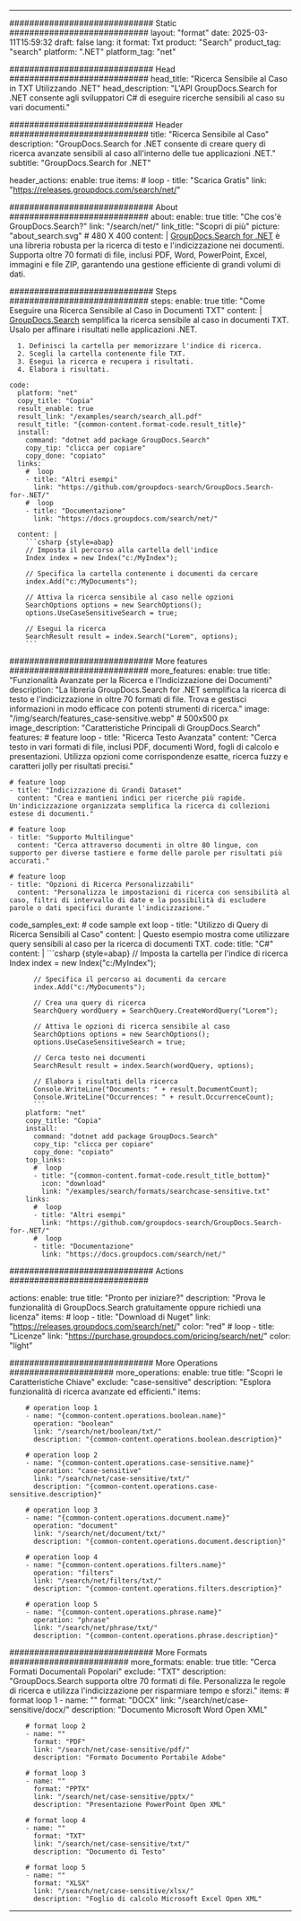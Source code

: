 
---
############################# Static ############################
layout: "format"
date:  2025-03-11T15:59:32
draft: false
lang: it
format: Txt
product: "Search"
product_tag: "search"
platform: ".NET"
platform_tag: "net"

############################# Head ############################
head_title: "Ricerca Sensibile al Caso in TXT Utilizzando .NET"
head_description: "L'API GroupDocs.Search for .NET consente agli sviluppatori C# di eseguire ricerche sensibili al caso su vari documenti."

############################# Header ############################
title: "Ricerca Sensibile al Caso" 
description: "GroupDocs.Search for .NET consente di creare query di ricerca avanzate sensibili al caso all'interno delle tue applicazioni .NET."
subtitle: "GroupDocs.Search for .NET" 

header_actions:
  enable: true
  items:
    #  loop
    - title: "Scarica Gratis"
      link: "https://releases.groupdocs.com/search/net/"
      
############################# About ############################
about:
    enable: true
    title: "Che cos'è GroupDocs.Search?"
    link: "/search/net/"
    link_title: "Scopri di più"
    picture: "about_search.svg" # 480 X 400
    content: |
       [GroupDocs.Search for .NET](/search/net/) è una libreria robusta per la ricerca di testo e l'indicizzazione nei documenti. Supporta oltre 70 formati di file, inclusi PDF, Word, PowerPoint, Excel, immagini e file ZIP, garantendo una gestione efficiente di grandi volumi di dati.

############################# Steps ############################
steps:
    enable: true
    title: "Come Eseguire una Ricerca Sensibile al Caso in Documenti TXT"
    content: |
      [GroupDocs.Search](/search/net/) semplifica la ricerca sensibile al caso in documenti TXT. Usalo per affinare i risultati nelle applicazioni .NET.
      
      1. Definisci la cartella per memorizzare l'indice di ricerca.
      2. Scegli la cartella contenente file TXT.
      3. Esegui la ricerca e recupera i risultati.
      4. Elabora i risultati.
   
    code:
      platform: "net"
      copy_title: "Copia"
      result_enable: true
      result_link: "/examples/search/search_all.pdf"
      result_title: "{common-content.format-code.result_title}"
      install:
        command: "dotnet add package GroupDocs.Search"
        copy_tip: "clicca per copiare"
        copy_done: "copiato"
      links:
        #  loop
        - title: "Altri esempi"
          link: "https://github.com/groupdocs-search/GroupDocs.Search-for-.NET/"
        #  loop
        - title: "Documentazione"
          link: "https://docs.groupdocs.com/search/net/"
          
      content: |
        ```csharp {style=abap}
        // Imposta il percorso alla cartella dell'indice
        Index index = new Index("c:/MyIndex");

        // Specifica la cartella contenente i documenti da cercare
        index.Add("c:/MyDocuments");

        // Attiva la ricerca sensibile al caso nelle opzioni
        SearchOptions options = new SearchOptions();
        options.UseCaseSensitiveSearch = true;

        // Esegui la ricerca
        SearchResult result = index.Search("Lorem", options);
        ```            

############################# More features ############################
more_features:
  enable: true
  title: "Funzionalità Avanzate per la Ricerca e l'Indicizzazione dei Documenti"
  description: "La libreria GroupDocs.Search for .NET semplifica la ricerca di testo e l'indicizzazione in oltre 70 formati di file. Trova e gestisci informazioni in modo efficace con potenti strumenti di ricerca."
  image: "/img/search/features_case-sensitive.webp" # 500x500 px
  image_description: "Caratteristiche Principali di GroupDocs.Search"
  features:
    # feature loop
    - title: "Ricerca Testo Avanzata"
      content: "Cerca testo in vari formati di file, inclusi PDF, documenti Word, fogli di calcolo e presentazioni. Utilizza opzioni come corrispondenze esatte, ricerca fuzzy e caratteri jolly per risultati precisi."

    # feature loop
    - title: "Indicizzazione di Grandi Dataset"
      content: "Crea e mantieni indici per ricerche più rapide. Un'indicizzazione organizzata semplifica la ricerca di collezioni estese di documenti."

    # feature loop
    - title: "Supporto Multilingue"
      content: "Cerca attraverso documenti in oltre 80 lingue, con supporto per diverse tastiere e forme delle parole per risultati più accurati."

    # feature loop
    - title: "Opzioni di Ricerca Personalizzabili"
      content: "Personalizza le impostazioni di ricerca con sensibilità al caso, filtri di intervallo di date e la possibilità di escludere parole o dati specifici durante l'indicizzazione."
      
  code_samples_ext:
    # code sample ext loop
    - title: "Utilizzo di Query di Ricerca Sensibili al Caso"
      content: |
        Questo esempio mostra come utilizzare query sensibili al caso per la ricerca di documenti TXT.
      code:
        title: "C#"
        content: |
          ```csharp {style=abap}
          // Imposta la cartella per l'indice di ricerca
          Index index = new Index("c:/MyIndex");
              
          // Specifica il percorso ai documenti da cercare
          index.Add("c:/MyDocuments");

          // Crea una query di ricerca
          SearchQuery wordQuery = SearchQuery.CreateWordQuery("Lorem");

          // Attiva le opzioni di ricerca sensibile al caso
          SearchOptions options = new SearchOptions();
          options.UseCaseSensitiveSearch = true;

          // Cerca testo nei documenti
          SearchResult result = index.Search(wordQuery, options);
          
          // Elabora i risultati della ricerca
          Console.WriteLine("Documents: " + result.DocumentCount);
          Console.WriteLine("Occurrences: " + result.OccurrenceCount);
          ```
        platform: "net"
        copy_title: "Copia"
        install:
          command: "dotnet add package GroupDocs.Search"
          copy_tip: "clicca per copiare"
          copy_done: "copiato"
        top_links:
          #  loop
          - title: "{common-content.format-code.result_title_bottom}"
            icon: "download"
            link: "/examples/search/formats/searchcase-sensitive.txt"
        links:
          #  loop
          - title: "Altri esempi"
            link: "https://github.com/groupdocs-search/GroupDocs.Search-for-.NET/"
          #  loop
          - title: "Documentazione"
            link: "https://docs.groupdocs.com/search/net/"
            

            


############################# Actions ############################

actions:
  enable: true
  title: "Pronto per iniziare?"
  description: "Prova le funzionalità di GroupDocs.Search gratuitamente oppure richiedi una licenza"
  items:
    #  loop
    - title: "Download di Nuget"
      link: "https://releases.groupdocs.com/search/net/"
      color: "red"
        #  loop
    - title: "Licenze"
      link: "https://purchase.groupdocs.com/pricing/search/net/"
      color: "light"


############################# More Operations #####################
more_operations:
    enable: true
    title: "Scopri le Caratteristiche Chiave"
    exclude: "case-sensitive"
    description: "Esplora funzionalità di ricerca avanzate ed efficienti."
    items: 
          
        # operation loop 1
        - name: "{common-content.operations.boolean.name}"
          operation: "boolean"
          link: "/search/net/boolean/txt/"
          description: "{common-content.operations.boolean.description}"

        # operation loop 2
        - name: "{common-content.operations.case-sensitive.name}"
          operation: "case-sensitive"
          link: "/search/net/case-sensitive/txt/"
          description: "{common-content.operations.case-sensitive.description}"

        # operation loop 3
        - name: "{common-content.operations.document.name}"
          operation: "document"
          link: "/search/net/document/txt/"
          description: "{common-content.operations.document.description}"

        # operation loop 4
        - name: "{common-content.operations.filters.name}"
          operation: "filters"
          link: "/search/net/filters/txt/"
          description: "{common-content.operations.filters.description}"

        # operation loop 5
        - name: "{common-content.operations.phrase.name}"
          operation: "phrase"
          link: "/search/net/phrase/txt/"
          description: "{common-content.operations.phrase.description}"
          
        
          
############################# More Formats ########################
more_formats:
    enable: true
    title: "Cerca Formati Documentali Popolari"
    exclude: "TXT"
    description: "GroupDocs.Search supporta oltre 70 formati di file. Personalizza le regole di ricerca e utilizza l'indicizzazione per risparmiare tempo e sforzi."
    items: 
        # format loop 1
        - name: ""
          format: "DOCX"
          link: "/search/net/case-sensitive/docx/"
          description: "Documento Microsoft Word Open XML"
          
        # format loop 2
        - name: ""
          format: "PDF"
          link: "/search/net/case-sensitive/pdf/"
          description: "Formato Documento Portabile Adobe"
          
        # format loop 3
        - name: ""
          format: "PPTX"
          link: "/search/net/case-sensitive/pptx/"
          description: "Presentazione PowerPoint Open XML"

        # format loop 4
        - name: ""
          format: "TXT"
          link: "/search/net/case-sensitive/txt/"
          description: "Documento di Testo"
          
        # format loop 5
        - name: ""
          format: "XLSX"
          link: "/search/net/case-sensitive/xlsx/"
          description: "Foglio di calcolo Microsoft Excel Open XML"
  

---
